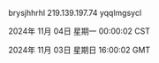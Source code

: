 brysjhhrhl 219.139.197.74 yqqlmgsycl

2024年 11月 04日 星期一 00:00:02 CST

2024年 11月 03日 星期日 16:00:02 GMT
